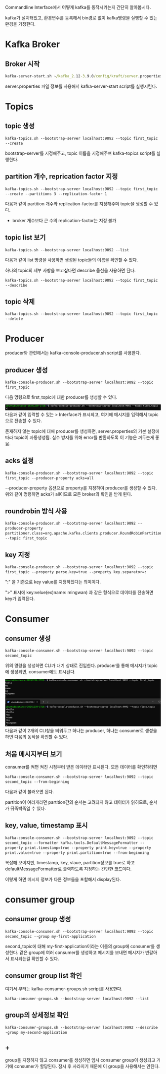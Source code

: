 Commandline Interface에서 어떻게 kafka를 동작시키는지 간단히 알아봅시다.

kafka가 설치돼있고, 환경변수를 등록해서 bin경로 없이 kafka명령을 실행할 수 있는 환경을 가정한다.
# Kafka Broker

## Broker 시작
```cmd
kafka-server-start.sh ~/kafka_2.12-3.9.0/config/kraft/server.properties
```
server.properties 파일 정보를 사용해서 kafka-server-start script를 실행시킨다.

# Topics

## topic 생성
```
kafka-topics.sh --bootstrap-server localhost:9092 --topic first_topic --create
```
bootstrap-server를 지정해주고, topic 이름을 지정해주며 kafka-topics script를 실행한다. 

## partition 개수, reprication factor 지정
```
kafka-topics.sh --bootstrap-server localhost:9092 --topic first_topic --create --partitions 3 --replication-factor 1
```
다음과 같이 partition 개수와 replication-factor를 지정해주며 topic을 생성할 수 있다. 
- broker 개수보다 큰 수의 replication-factor는 지정 불가

## topic list 보기
```
kafka-topics.sh --bootstrap-server localhost:9092 --list
```
다음과 같이 list 명령을 사용하면 생성된 topic들의 이름을 확인할 수 있다.

하나의 topic의 세부 사항을 보고싶다면 describe 옵션을 사용하면 된다.
```
kafka-topics.sh --bootstrap-server localhost:9092 --topic first_topic --describe
```

## topic 삭제

```
kafka-topics.sh --bootstrap-server localhost:9092 --topic first_topic --delete
```

# Producer

producer와 관련해서는 kafka-console-producer.sh script를 사용한다.
## producer 생성
```
kafka-console-producer.sh --bootstrap-server localhost:9092 --topic first_topic
```
다음 명령으로 first_topic에 대한 producer를 생성할 수 있다.

![](../../images/20250104143219.png)
다음과 같이 입력할 수 있는 > Interface가 표시되고, 여기에 메시지를 입력해서 topic으로 전송할 수 있다.

존재하지 않는 topic에 대해 producer를 생성하면, server.properties의 기본 설정에 따라 topic이 자동생성됨.
실수 방지를 위해 error를 반환하도록 이 기능은 꺼두는게 좋음.

## acks 설정

```
kafka-console-producer.sh --bootstrap-server localhost:9092 --topic first_topic --producer-property acks=all
```
--producer-property 옵션으로 property를 지정하여 producer를 생성할 수 있다.
위와 같이 명령하면 acks가 all이므로 모든 broker의 확인을 받게 된다.

## roundrobin 방식 사용
```
kafka-console-producer.sh --bootstrap-server localhost:9092 --producer-property partitioner.class=org.apache.kafka.clients.producer.RoundRobinPartitioner --topic first_topic
```
## key 지정

```
kafka-console-producer.sh --bootstrap-server localhost:9092 --topic first_topic --property parse.key=true --property key.separator=:
```
":" 을 기준으로 key value를 지정하겠다는 의미이다.

">" 표시에 key:velue(ex)name: mingwan) 과 같은 형식으로 데이터를 전송하면 key가 입력된다.

# Consumer

## consumer 생성
```
kafka-console-consumer.sh --bootstrap-server localhost:9092 --topic second_topic
```
위의 명령을 생성하면 CLI가 대기 상태로 진입한다.
producer를 통해 메시지가 topic에 생성되면, consumer에도 표시된다.

![](../../images/20250104144640.png)
다음과 같이 2개의 CLI창을 띄워두고 하나는 producer, 하나는 consumer로 생성을 하면 다음의 동작을 확인할 수 있다.

## 처음 메시지부터 보기
consumer를 켜면 켜진 시점부터 받은 데이터만 표시된다. 모든 데이터를 확인하려면
```
kafka-console-consumer.sh --bootstrap-server localhost:9092 --topic second_topic --from-beginning
```
다음과 같이 불러오면 된다.

partition이 여러개라면 partition간의 순서는 고려되지 않고 데이터가 읽히므로, 순서가 뒤죽박죽일 수 있다.

## key, value, timestamp 표시
```
kafka-console-consumer.sh --bootstrap-server localhost:9092 --topic second_topic --formatter kafka.tools.DefaultMessageFormatter --property print.timestamp=true --property print.key=true --property print.value=true --property print.partition=true --from-beginning
```
복잡해 보이지만, timestamp, key, vlaue, partition정보를 true로 하고 defaultMessageFormatter로 출력하도록 지정하는 간단한 코드이다.

이렇게 하면 메시지 정보가 다른 정보들을 포함해서 display된다.

# consumer group

## consumer group 생성
```
kafka-console-consumer.sh --bootstrap-server localhost:9092 --topic second_topic --group my-first-application
```
second_topic에 대해 my-first-application이라는 이름의 group에 consumer를 생성한다.
같은 group에 여러 consumer를 생성하고 메시지를 보내면 메시지가 번갈아서 표시되는걸 확인할 수 있다.

## consumer group list 확인
여기서 부터는 kafka-consumer-groups.sh script를 사용한다.
```
kafka-consumer-groups.sh --bootstrap-server localhost:9092 --list
```

## group의 상세정보 확인

```
kafka-consumer-groups.sh --bootstrap-server localhost:9092 --describe -group my-second-application
```

## +
group을 지정하지 않고 consumer를 생성하면 임시 consumer group이 생성되고 거기에 consumer가 할당된다.
잠시 후 사라지기 때문에 이 group을 사용해서는 안된다.